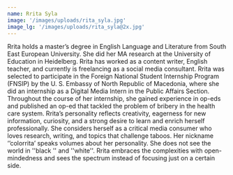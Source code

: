 ```yaml
---
name: Rrita Syla
image: '/images/uploads/rita_syla.jpg'
image_lg: '/images/uploads/rita_syla@2x.jpg'
---
```


Rrita holds a master’s degree in English Language and Literature from South East European University. She did her MA research at the University of Education in Heidelberg. Rrita has worked as a content writer, English teacher, and currently is freelancing as a social media consultant. 
Rrita was selected to participate in the Foreign National Student Internship Program (FNSIP) by the U. S. Embassy of North Republic of Macedonia, where she did an internship as a Digital Media Intern in the Public Affairs Section. Throughout the course of her internship, she gained experience in op-eds and published an op-ed that tackled the problem of bribery in the health care system. 
Rrita’s personality reflects creativity, eagerness for new information, curiosity, and a strong desire to learn and enrich herself professionally. She considers herself as a critical media consumer who loves research, writing, and topics that challenge taboos. Her nickname ‘’colorrita’ speaks volumes about her personality. She does not see the world in ''black '' and ''white''. Rrita embraces the complexities with open-mindedness and sees the spectrum instead of focusing just on a certain side. 
